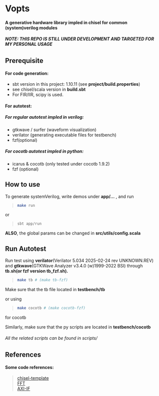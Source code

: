 # Vopts

#### A generative hardware library impled in chisel for common (system)verilog modules

###### **NOTE: THIS REPO IS STILL UNDER DEVELOPMENT AND TARGETED FOR MY PERSONAL USAGE**

## Prerequisite

#### For code generation:

- sbt version in this project: 1.10.11 (see **project/build.properties**)
- see chisel/scala version in **build.sbt**
- For FIR/IIR, scipy is used.

#### For autotest:

##### For regular autotest impled in verilog:

- gtkwave / surfer (waveform visualization)
- verilator (generating executable files for testbench)
- fzf(optional)

##### For cocotb autotest impled in python:

- icarus & cocotb (only tested under cocotb 1.9.2)
- fzf (optional)

## How to use

To generate systemVerilog, write demos under **app/...** , and run

> ```bash
> make run
> ```

or

> ```bash
> sbt app/run
> ```

**ALSO**, the global params can be changed in **src/utils/config.scala**

## Run Autotest

Run test using **verilator**(Verilator 5.034 2025-02-24 rev UNKNOWN.REV) and **gtkwave**(GTKWave Analyzer v3.4.0 (w)1999-2022 BSI) through **tb.sh(or fzf version tb_fzf.sh).**

> ```bash
> make tb # (make tb-fzf)
> ```

Make sure that the tb file located in **testbench/tb** <br>

or using

> ```bash
> make cocotb # (make cocotb-fzf)
> ```

for cocotb

Similarly, make sure that the py scripts are located in **testbench/cocotb**

###### All the related scripts can be found in scripts/

## References

#### Some code references:

> [chisel-template](https://github.com/chipsalliance/chisel-template.git) <br> [FFT](https://github.com/IA-C-Lab-Fudan/Chisel-FFT-generator.git) <br> [AXI-IF](https://github.com/maltanar/axi-in-chisel)
